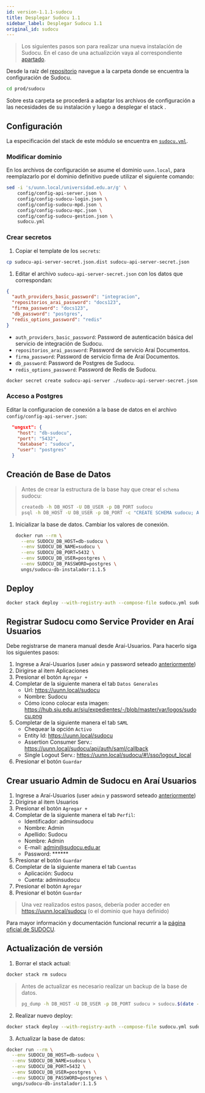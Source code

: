 ```yaml
---
id: version-1.1.1-sudocu
title: Desplegar Sudocu 1.1
sidebar_label: Desplegar Sudocu 1.1
original_id: sudocu
---
```


> Los siguientes pasos son para realizar una nueva instalación de Sudocu. En el caso de una actualizción vaya al correspondiente [apartado](#actualización-de-versión).

Desde la raíz del  [repositorio](repo-config.md) navegue a la carpeta donde se encuentra la configuración de Sudocu.

```bash
cd prod/sudocu
```
Sobre esta carpeta se procederá a adaptar los archivos de configuración a las necesidades de su instalación y luego a desplegar el stack .

## Configuración

La especificación del stack de este módulo se encuentra en [`sudocu.yml`](https://hub.siu.edu.ar/siu/expedientes/-/blob/master/prod/sudocu/sudocu.yml). 

### Modificar dominio
En los archivos de configuración se asume el dominio `uunn.local`, para reemplazarlo por el dominio definitivo puede utilizar 
el siguiente comando:

```bash
sed -i 's/uunn.local/universidad.edu.ar/g' \
    config/config-api-server.json \
    config/config-sudocu-login.json \
    config/config-sudocu-mpd.json \
    config/config-sudocu-mpc.json \
    config/config-sudocu-gestion.json \
    sudocu.yml
```


### Crear secretos
1. Copiar el template de los `secrets`:
```bash
cp sudocu-api-server-secret.json.dist sudocu-api-server-secret.json
```

1. Editar el archivo `sudocu-api-server-secret.json` con los datos que correspondan:
```json
{
  "auth_providers_basic_password": "integracion",
  "repositorios_arai_password": "docs123",
  "firma_password": "docs123",
  "db_password": "postgres",
  "redis_options_password": "redis"
}
```

- `auth_providers_basic_password`: Password de autenticación básica del servicio de integración de Sudocu.
- `repositorios_arai_password`: Password de servicio Araí Documentos.
- `firma_password`: Password de servicio firma de Araí Documentos.
- `db_password`: Password de Postgres de Sudocu.
- `redis_options_password`: Password de Redis de Sudocu.

```bash
docker secret create sudocu-api-server ./sudocu-api-server-secret.json
```

### Acceso a Postgres
Editar la configuracion de conexión a la base de datos en el archivo `config/config-api-server.json`:
```json
  "ungsxt": {
    "host": "db-sudocu",
    "port": "5432",
    "database": "sudocu",
    "user": "postgres"
  }
```

## Creación de Base de Datos

> Antes de crear la estructura de la base hay que crear el `schema` sudocu:
>   ```bash
>   createdb -h DB_HOST -U DB_USER -p DB_PORT sudocu
>   psql -h DB_HOST -U DB_USER -p DB_PORT -c "CREATE SCHEMA sudocu; ALTER SCHEMA sudocu OWNER TO postgres;" sudocu 
>   ```
1. Inicializar la base de datos. Cambiar los valores de conexión.
   ```bash
   docker run --rm \
     --env SUDOCU_DB_HOST=db-sudocu \
     --env SUDOCU_DB_NAME=sudocu \
     --env SUDOCU_DB_PORT=5432 \
     --env SUDOCU_DB_USER=postgres \
     --env SUDOCU_DB_PASSWORD=postgres \
     ungs/sudocu-db-instalador:1.1.5
   ```

## Deploy

```bash
docker stack deploy --with-registry-auth --compose-file sudocu.yml sudocu
```

## Registrar Sudocu como Service Provider en Araí Usuarios

Debe registrarse de manera manual desde Araí-Usuarios. Para hacerlo siga los siguientes pasos:
1. Ingrese a Araí-Usuarios (user `admin` y password seteado [anteriormente](arai#bootstraping-del-proyecto))
1. Dirigirse al item Aplicaciones
1. Presionar el botón `Agregar +`
1. Completar de la siguiente manera el tab `Datos Generales`
   * Url: https://uunn.local/sudocu
   * Nombre: Sudocu
   * Cómo ícono colocar esta imagen: https://hub.siu.edu.ar/siu/expedientes/-/blob/master/var/logos/sudocu.png
1. Completar de la siguiente manera el tab `SAML`
   * Chequear la opción `Activo`
   * Entity Id: https://uunn.local/sudocu
   * Assertion Consumer Serv.: https://uunn.local/sudocu/api/auth/saml/callback
   * Single Logout Serv.: https://uunn.local/sudocu/#!/sso/logout_local
1. Presionar el botón `Guardar`

## Crear usuario Admin de Sudocu en Araí Usuarios
1. Ingrese a Araí-Usuarios (user `admin` y password seteado [anteriormente](arai.md#bootstraping-del-proyecto))
1. Dirigirse al item Usuarios
1. Presionar el botón `Agregar +`
1. Completar de la siguiente manera el tab `Perfil`:
   * Identificador: adminsudocu
   * Nombre: Admin
   * Apellido: Sudocu
   * Nombre: Admin
   * E-mail: admin@sudocu.edu.ar
   * Password: ******
1. Presionar el botón `Guardar`
1. Completar de la siguiente manera el tab `Cuentas`
   * Aplicación: Sudocu
   * Cuenta: adminsudocu
1. Presionar el botón `Agregar`
1. Presionar el botón `Guardar`



> Una vez realizados estos pasos, debería poder acceder en https://uunn.local/sudocu (o el dominio que haya definido)

Para mayor información y documentación funcional recurrir a la [página oficial de SUDOCU](https://sudocu.dev).

## Actualización de versión
1. Borrar el stack actual:
```bash
docker stack rm sudocu
```

> Antes de actualizar es necesario realizar un backup de la base de datos.
>
> ```bash
> pg_dump -h DB_HOST -U DB_USER -p DB_PORT sudocu > sudocu.$(date -I).sql
> ```

2. Realizar nuevo deploy:
```bash
docker stack deploy --with-registry-auth --compose-file sudocu.yml sudocu
```

3. Actualizar la base de datos:
```bash
docker run --rm \
  --env SUDOCU_DB_HOST=db-sudocu \
  --env SUDOCU_DB_NAME=sudocu \
  --env SUDOCU_DB_PORT=5432 \
  --env SUDOCU_DB_USER=postgres \
  --env SUDOCU_DB_PASSWORD=postgres \
  ungs/sudocu-db-instalador:1.1.5
```
